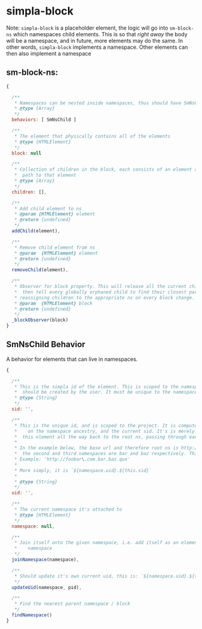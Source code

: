 # simpla-block

Note: `simpla-block` is a placeholder element, the logic will go into `sm-block-ns` which namespaces child elements. This is so that _right away_ the body will be a namespace, and in future, more elements may do the same. In other words, `simpla-block` implements a namespace. Other elements can then also implement a namespace

## sm-block-ns:

```javascript
{

  /**
   * Namespaces can be nested inside namespaces, thus should have SmNsChild behavior
   * @type {Array}
   */
  behaviors: [ SmNsChild ]

  /**
   * The element that physically contains all of the elements
   * @type {HTMLElement}
   */
  block: null

  /**
   * Collection of children in the block, each consists of an element and the
   *  path to that element
   * @type {Array}
   */
  children: [],

  /**
   * Add child element to ns
   * @param {HTMLElement} element
   * @return {undefined}
   */
  addChild(element),

  /**
   * Remove child element from ns
   * @param  {HTMLElement} element
   * @return {undefined}
   */
  removeChild(element),

  /**
   * Observer for block property. This will release all the current children and
   *  then tell every globally orphaned child to find their closest parent, thus
   * reassigning children to the appropriate ns on every block change.
   * @param  {HTMLElement} block
   * @return {undefined}
   */
  _blockObserver(block)
}
```

## SmNsChild Behavior

A behavior for elements that can live in namespaces.

```javascript
{

  /**
   * This is the simpla id of the element. This is scoped to the namespace and
   *  should be created by the user. It must be unique to the namespace.
   * @type {String}
   */
  sid: '',

  /**
   * This is the unique id, and is scoped to the project. It is computed based
   * 	on the namespace ancestry, and the current sid. It's is merely the path from
   *  this element all the way back to the root ns, passing through each ns.
   *
   * In the example below, the base url and therefore root ns is http://foobar.com,
   *  the second and third namespaces are bar and baz respectively. This pid is qux
   * Example: 'http://foobar\.com.bar.baz.qux'
   *
   * More simply, it is `${namespace.uid}.${this.sid}`
   *
   * @type {String}
   */
  uid: '',

  /**
   * The current namespace it's attached to
   * @type {HTMLElement}
   */
  namespace: null,

  /**
   * Join itself onto the given namespace, i.e. add itself as an element to that
   * 	namespace
   */
  joinNamespace(namespace),

  /**
   * Should update it's own current uid, this is: `${namespace.uid}.${this.sid}`
   */
  updateUid(namespace, pid),

  /**
   * Find the nearest parent namespace / block
   */
  findNamespace()
}
```
